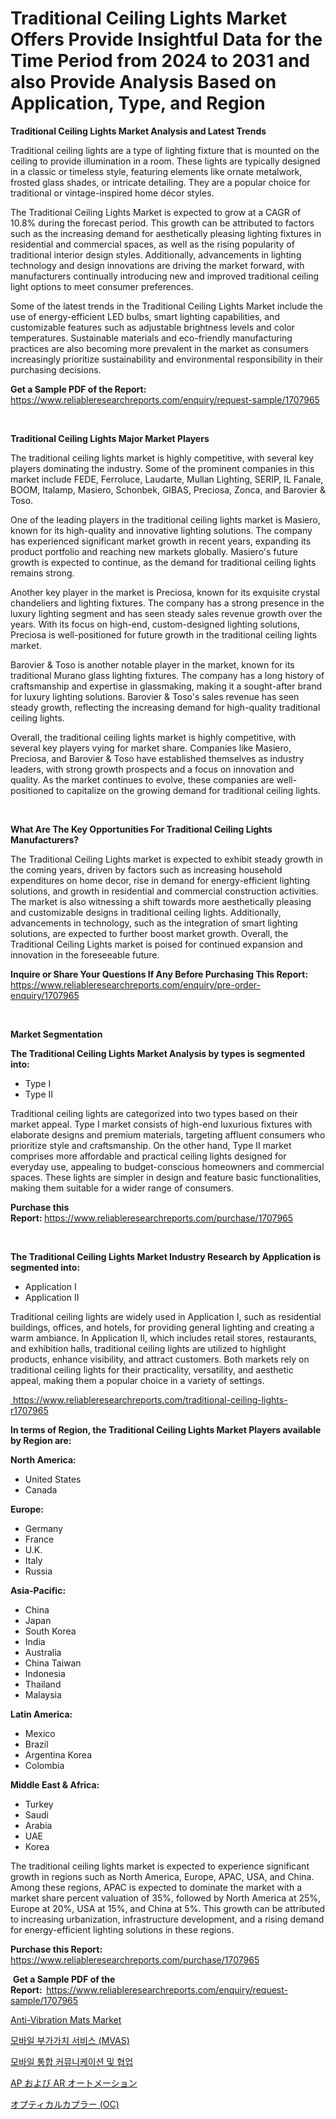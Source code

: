 <p><h1>Traditional Ceiling Lights Market Offers Provide Insightful Data for the Time Period from 2024 to 2031 and also Provide Analysis Based on Application, Type, and Region</h1></p><p><strong>Traditional Ceiling Lights Market Analysis and Latest Trends</strong></p>
<p><p>Traditional ceiling lights are a type of lighting fixture that is mounted on the ceiling to provide illumination in a room. These lights are typically designed in a classic or timeless style, featuring elements like ornate metalwork, frosted glass shades, or intricate detailing. They are a popular choice for traditional or vintage-inspired home décor styles.</p><p>The Traditional Ceiling Lights Market is expected to grow at a CAGR of 10.8% during the forecast period. This growth can be attributed to factors such as the increasing demand for aesthetically pleasing lighting fixtures in residential and commercial spaces, as well as the rising popularity of traditional interior design styles. Additionally, advancements in lighting technology and design innovations are driving the market forward, with manufacturers continually introducing new and improved traditional ceiling light options to meet consumer preferences.</p><p>Some of the latest trends in the Traditional Ceiling Lights Market include the use of energy-efficient LED bulbs, smart lighting capabilities, and customizable features such as adjustable brightness levels and color temperatures. Sustainable materials and eco-friendly manufacturing practices are also becoming more prevalent in the market as consumers increasingly prioritize sustainability and environmental responsibility in their purchasing decisions.</p></p>
<p><strong>Get a Sample PDF of the Report:&nbsp;</strong> <a href="https://www.reliableresearchreports.com/enquiry/request-sample/1707965">https://www.reliableresearchreports.com/enquiry/request-sample/1707965</a></p>
<p>&nbsp;</p>
<p><strong>Traditional Ceiling Lights Major Market Players</strong></p>
<p><p>The traditional ceiling lights market is highly competitive, with several key players dominating the industry. Some of the prominent companies in this market include FEDE, Ferroluce, Laudarte, Mullan Lighting, SERIP, IL Fanale, BOOM, Italamp, Masiero, Schonbek, GIBAS, Preciosa, Zonca, and Barovier & Toso.</p><p>One of the leading players in the traditional ceiling lights market is Masiero, known for its high-quality and innovative lighting solutions. The company has experienced significant market growth in recent years, expanding its product portfolio and reaching new markets globally. Masiero's future growth is expected to continue, as the demand for traditional ceiling lights remains strong.</p><p>Another key player in the market is Preciosa, known for its exquisite crystal chandeliers and lighting fixtures. The company has a strong presence in the luxury lighting segment and has seen steady sales revenue growth over the years. With its focus on high-end, custom-designed lighting solutions, Preciosa is well-positioned for future growth in the traditional ceiling lights market.</p><p>Barovier & Toso is another notable player in the market, known for its traditional Murano glass lighting fixtures. The company has a long history of craftsmanship and expertise in glassmaking, making it a sought-after brand for luxury lighting solutions. Barovier & Toso's sales revenue has seen steady growth, reflecting the increasing demand for high-quality traditional ceiling lights.</p><p>Overall, the traditional ceiling lights market is highly competitive, with several key players vying for market share. Companies like Masiero, Preciosa, and Barovier & Toso have established themselves as industry leaders, with strong growth prospects and a focus on innovation and quality. As the market continues to evolve, these companies are well-positioned to capitalize on the growing demand for traditional ceiling lights.</p></p>
<p>&nbsp;</p>
<p><strong>What Are The Key Opportunities For Traditional Ceiling Lights Manufacturers?</strong></p>
<p><p>The Traditional Ceiling Lights market is expected to exhibit steady growth in the coming years, driven by factors such as increasing household expenditures on home decor, rise in demand for energy-efficient lighting solutions, and growth in residential and commercial construction activities. The market is also witnessing a shift towards more aesthetically pleasing and customizable designs in traditional ceiling lights. Additionally, advancements in technology, such as the integration of smart lighting solutions, are expected to further boost market growth. Overall, the Traditional Ceiling Lights market is poised for continued expansion and innovation in the foreseeable future.</p></p>
<p><strong>Inquire or Share Your Questions If Any Before Purchasing This Report:</strong> <a href="https://www.reliableresearchreports.com/enquiry/pre-order-enquiry/1707965">https://www.reliableresearchreports.com/enquiry/pre-order-enquiry/1707965</a></p>
<p>&nbsp;</p>
<p><strong>Market Segmentation</strong></p>
<p><strong>The Traditional Ceiling Lights Market Analysis by types is segmented into:</strong></p>
<p><ul><li>Type I</li><li>Type II</li></ul></p>
<p><p>Traditional ceiling lights are categorized into two types based on their market appeal. Type I market consists of high-end luxurious fixtures with elaborate designs and premium materials, targeting affluent consumers who prioritize style and craftsmanship. On the other hand, Type II market comprises more affordable and practical ceiling lights designed for everyday use, appealing to budget-conscious homeowners and commercial spaces. These lights are simpler in design and feature basic functionalities, making them suitable for a wider range of consumers.</p></p>
<p><strong>Purchase this Report:&nbsp;</strong><a href="https://www.reliableresearchreports.com/purchase/1707965">https://www.reliableresearchreports.com/purchase/1707965</a></p>
<p>&nbsp;</p>
<p><strong>The Traditional Ceiling Lights Market Industry Research by Application is segmented into:</strong></p>
<p><ul><li>Application I</li><li>Application II</li></ul></p>
<p><p>Traditional ceiling lights are widely used in Application I, such as residential buildings, offices, and hotels, for providing general lighting and creating a warm ambiance. In Application II, which includes retail stores, restaurants, and exhibition halls, traditional ceiling lights are utilized to highlight products, enhance visibility, and attract customers. Both markets rely on traditional ceiling lights for their practicality, versatility, and aesthetic appeal, making them a popular choice in a variety of settings.</p></p>
<p><a href="https://www.reliableresearchreports.com/traditional-ceiling-lights-r1707965">&nbsp;https://www.reliableresearchreports.com/traditional-ceiling-lights-r1707965</a></p>
<p><strong>In terms of Region, the Traditional Ceiling Lights Market Players available by Region are:</strong></p>
<p>
    <p> <strong> North America: </strong>
        <ul>
            <li>United States</li>
            <li>Canada</li>
        </ul>
        </p> 
    <p> <strong> Europe: </strong>
        <ul>
            <li>Germany</li>
            <li>France</li>
            <li>U.K.</li>
            <li>Italy</li>
            <li>Russia</li>
        </ul>
        </p> 
    <p> <strong> Asia-Pacific: </strong>
        <ul>
            <li>China</li>
            <li>Japan</li>
            <li>South Korea</li>
            <li>India</li>
            <li>Australia</li>
            <li>China Taiwan</li>
            <li>Indonesia</li>
            <li>Thailand</li>
            <li>Malaysia</li>
        </ul>
        </p> 
    <p> <strong> Latin America: </strong>
        <ul>
            <li>Mexico</li>
            <li>Brazil</li>
            <li>Argentina Korea</li>
            <li>Colombia</li>
        </ul>
        </p> 
    <p> <strong> Middle East & Africa: </strong>
        <ul>
            <li>Turkey</li>
            <li>Saudi</li>
            <li>Arabia</li>
            <li>UAE</li>
            <li>Korea</li>
        </ul>
    </p>
    </p>
<p><p>The traditional ceiling lights market is expected to experience significant growth in regions such as North America, Europe, APAC, USA, and China. Among these regions, APAC is expected to dominate the market with a market share percent valuation of 35%, followed by North America at 25%, Europe at 20%, USA at 15%, and China at 5%. This growth can be attributed to increasing urbanization, infrastructure development, and a rising demand for energy-efficient lighting solutions in these regions.</p></p>
<p><strong>Purchase this Report: </strong><a href="https://www.reliableresearchreports.com/purchase/1707965">https://www.reliableresearchreports.com/purchase/1707965</a></p>
<p>&nbsp;<strong>Get a Sample PDF of the Report:&nbsp;&nbsp;</strong><a href="https://www.reliableresearchreports.com/enquiry/request-sample/1707965">https://www.reliableresearchreports.com/enquiry/request-sample/1707965</a></p>
<p><strong></strong></p>
<p><p><a href="https://github.com/gladysalidde/Market-Research-Report-List-1/blob/main/anti-vibration-mats-market.md">Anti-Vibration Mats Market</a></p><p><a href="https://github.com/Skyleitney456456/Market-Research-Report-List-2/blob/main/226702197016.md">모바일 부가가치 서비스 (MVAS)</a></p><p><a href="https://github.com/vs10l4sfg5c/Market-Research-Report-List-2/blob/main/944637197015.md">모바일 통합 커뮤니케이션 및 협업</a></p><p><a href="https://github.com/deonnorth8/Market-Research-Report-List-1/blob/main/3427569103547.md">AP および AR オートメーション</a></p><p><a href="https://github.com/Sophiaard2003/Market-Research-Report-List-1/blob/main/7032846103546.md">オプティカルカプラー (OC)</a></p></p>